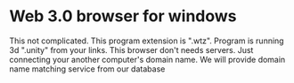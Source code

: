 # Web 3.0 browser for windows

This not complicated.
This program extension is ".wtz".
Program is running 3d ".unity" from your links.
This browser don't needs servers. Just connecting your another computer's domain name.
We will provide domain name matching service from our database
